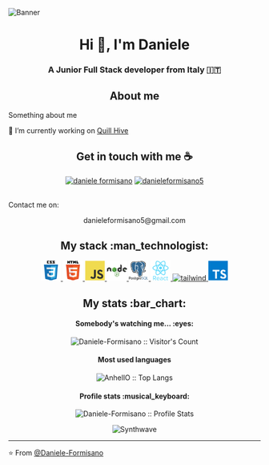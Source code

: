 ![Banner](https://sdmntpritalynorth.oaiusercontent.com/files/00000000-1cd0-6246-ae9c-537ebe010f9a/raw?se=2025-05-07T15%3A18%3A31Z&sp=r&sv=2024-08-04&sr=b&scid=68eade25-b276-5c00-aa5b-8c2ca2fdb293&skoid=ae70be19-8043-4428-a990-27c58b478304&sktid=a48cca56-e6da-484e-a814-9c849652bcb3&skt=2025-05-07T08%3A31%3A27Z&ske=2025-05-08T08%3A31%3A27Z&sks=b&skv=2024-08-04&sig=UMjQMOTzc0aL%2ByUUGZh9FXUhwSkkYQWcX28Jekoj0LM%3D)
<h1 align="center">Hi 👋, I'm Daniele</h1>
<h3 align="center">A Junior Full Stack developer from Italy 🇮🇹</h3>

<h2 align="center">About me</h2>
<p>Something about me</p>

🔭 I’m currently working on [Quill Hive](https://github.com/Daniele-Formisano/QuillHive---Team-Project)


<h2 align="center">Get in touch with me ☕️</h2>
<p align="center">
<a href="https://linkedin.com/in/daniele-formisano-fs33" target="blank"><img align="center" src="https://raw.githubusercontent.com/rahuldkjain/github-profile-readme-generator/master/src/images/icons/Social/linked-in-alt.svg" alt="daniele formisano" height="30" width="40" /></a>
<a href="https://instagram.com/danieleformisano5" target="blank"><img align="center" src="https://raw.githubusercontent.com/rahuldkjain/github-profile-readme-generator/master/src/images/icons/Social/instagram.svg" alt="danieleformisano5" height="30" width="40" /></a>
<br />
<br />
</p>
<p align="left">Contact me on: <p align="center">danieleformisano5@gmail.com</p></p>


<h2 align="center">My stack :man_technologist:</h2>

<p align="center"> <a href="https://www.w3schools.com/css/" target="_blank" rel="noreferrer"> <img src="https://raw.githubusercontent.com/devicons/devicon/master/icons/css3/css3-original-wordmark.svg" alt="css3" width="40" height="40"/> </a> <a href="https://www.w3.org/html/" target="_blank" rel="noreferrer"> <img src="https://raw.githubusercontent.com/devicons/devicon/master/icons/html5/html5-original-wordmark.svg" alt="html5" width="40" height="40"/> </a> <a href="https://developer.mozilla.org/en-US/docs/Web/JavaScript" target="_blank" rel="noreferrer"> <img src="https://raw.githubusercontent.com/devicons/devicon/master/icons/javascript/javascript-original.svg" alt="javascript" width="40" height="40"/> </a> <a href="https://nodejs.org" target="_blank" rel="noreferrer"> <img src="https://raw.githubusercontent.com/devicons/devicon/master/icons/nodejs/nodejs-original-wordmark.svg" alt="nodejs" width="40" height="40"/> </a> <a href="https://www.postgresql.org" target="_blank" rel="noreferrer"> <img src="https://raw.githubusercontent.com/devicons/devicon/master/icons/postgresql/postgresql-original-wordmark.svg" alt="postgresql" width="40" height="40"/> </a> <a href="https://reactjs.org/" target="_blank" rel="noreferrer"> <img src="https://raw.githubusercontent.com/devicons/devicon/master/icons/react/react-original-wordmark.svg" alt="react" width="40" height="40"/> </a> <a href="https://tailwindcss.com/" target="_blank" rel="noreferrer"> <img src="https://www.vectorlogo.zone/logos/tailwindcss/tailwindcss-icon.svg" alt="tailwind" width="40" height="40"/> </a> <a href="https://www.typescriptlang.org/" target="_blank" rel="noreferrer"> <img src="https://raw.githubusercontent.com/devicons/devicon/master/icons/typescript/typescript-original.svg" alt="typescript" width="40" height="40"/> </a> </p>

<h2 align="center">My stats :bar_chart:</h2>

<h4 align="center">Somebody's watching me... :eyes:</h4>

<p align="center"><img src="https://profile-counter.glitch.me/{Daniele-Formisano}/count.svg" alt="Daniele-Formisano :: Visitor's Count" /></p>

<h4 align="center">Most used languages</h4>

<p align="center"><img src="https://github-readme-stats.vercel.app/api/top-langs/?username=Daniele-Formisano&langs_count=10&theme=radical&layout=compact" alt="AnhellO :: Top Langs" /></p>

<h4 align="center">Profile stats :musical_keyboard:</h4>

<p align="center"><img src="https://github-readme-stats.vercel.app/api?username=Daniele-Formisano&show_icons=true&theme=radical" alt="Daniele-Formisano :: Profile Stats" /></p>

<p align="center"><img src="https://thumbs.gfycat.com/GoodnaturedFondGaur-size_restricted.gif" alt="Synthwave" height="300" width="500"></p>


---

⭐️ From [@Daniele-Formisano](https://github.com/Daniele-Formisano)
